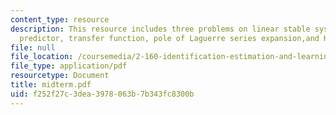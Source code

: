 ```yaml
---
content_type: resource
description: This resource includes three problems on linear stable system, one-step-ahead
  predictor, transfer function, pole of Laguerre series expansion,and Kalman filter.
file: null
file_location: /coursemedia/2-160-identification-estimation-and-learning-spring-2006/f252f27c3dea3978063b7b343fc8300b_midterm.pdf
file_type: application/pdf
resourcetype: Document
title: midterm.pdf
uid: f252f27c-3dea-3978-063b-7b343fc8300b
---
```

